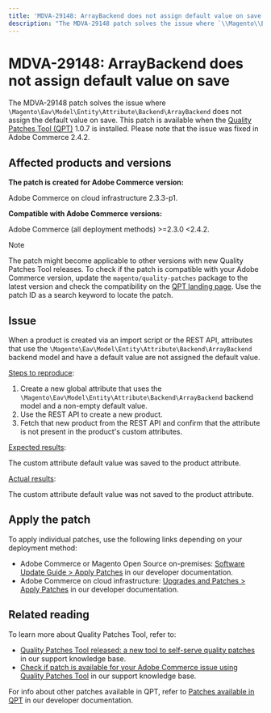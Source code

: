 ```yaml
---
title: 'MDVA-29148: ArrayBackend does not assign default value on save'
description: "The MDVA-29148 patch solves the issue where `\\Magento\\Eav\\Model\\Entity\\Attribute\\Backend\\ArrayBackend` does not assign the default value on save. This patch is available when the [Quality Patches Tool (QPT)](https://experienceleague.adobe.com/docs/commerce-knowledge-base/kb/announcements/commerce-announcements/magento-quality-patches-released-new-tool-to-self-serve-quality-patches.html) 1.0.7 is installed. Please note that the issue was fixed in Adobe Commerce 2.4.2."
---
```


# MDVA-29148: ArrayBackend does not assign default value on save

The MDVA-29148 patch solves the issue where `\Magento\Eav\Model\Entity\Attribute\Backend\ArrayBackend` does not assign the default value on save. This patch is available when the [Quality Patches Tool (QPT)](https://experienceleague.adobe.com/docs/commerce-knowledge-base/kb/announcements/commerce-announcements/magento-quality-patches-released-new-tool-to-self-serve-quality-patches.html) 1.0.7 is installed. Please note that the issue was fixed in Adobe Commerce 2.4.2.

## Affected products and versions

**The patch is created for Adobe Commerce version:**

Adobe Commerce on cloud infrastructure 2.3.3-p1.

**Compatible with Adobe Commerce versions:**

Adobe Commerce (all deployment methods) >=2.3.0 <2.4.2.

>[!NOTE]
>
>The patch might become applicable to other versions with new Quality Patches Tool releases. To check if the patch is compatible with your Adobe Commerce version, update the `magento/quality-patches` package to the latest version and check the compatibility on the [QPT landing page](https://devdocs.magento.com/quality-patches/tool.html#patch-grid). Use the patch ID as a search keyword to locate the patch.

## Issue

When a product is created via an import script or the REST API, attributes that use the `\Magento\Eav\Model\Entity\Attribute\Backend\ArrayBackend` backend model and have a default value are not assigned the default value.

<u>Steps to reproduce</u>:

1. Create a new global attribute that uses the `\Magento\Eav\Model\Entity\Attribute\Backend\ArrayBackend` backend model and a non-empty default value.
1. Use the REST API to create a new product.
1. Fetch that new product from the REST API and confirm that the attribute is not present in the product's custom attributes.

<u>Expected results</u>:

The custom attribute default value was saved to the product attribute.

<u>Actual results</u>:

The custom attribute default value was not saved to the product attribute.

## Apply the patch

To apply individual patches, use the following links depending on your deployment method:

* Adobe Commerce or Magento Open Source on-premises: [Software Update Guide > Apply Patches](https://devdocs.magento.com/guides/v2.4/comp-mgr/patching/mqp.html) in our developer documentation.
* Adobe Commerce on cloud infrastructure: [Upgrades and Patches > Apply Patches](https://devdocs.magento.com/cloud/project/project-patch.html) in our developer documentation.

## Related reading

To learn more about Quality Patches Tool, refer to:

* [Quality Patches Tool released: a new tool to self-serve quality patches](https://experienceleague.adobe.com/docs/commerce-knowledge-base/kb/announcements/commerce-announcements/magento-quality-patches-released-new-tool-to-self-serve-quality-patches.html) in our support knowledge base.
* [Check if patch is available for your Adobe Commerce issue using Quality Patches Tool](https://support.magento.com/hc/en-us/articles/360047125252) in our support knowledge base.

For info about other patches available in QPT, refer to [Patches available in QPT](https://devdocs.magento.com/quality-patches/tool.html#patch-grid) in our developer documentation.
